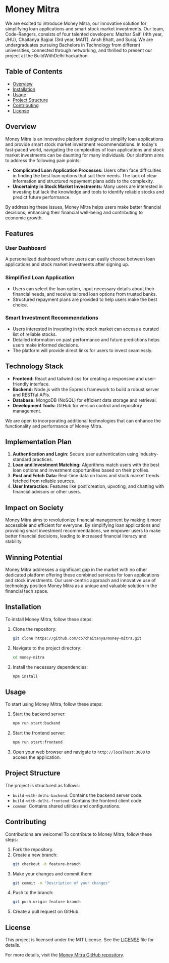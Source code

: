 # Money Mitra

We are excited to introduce Money Mitra, our innovative solution for simplifying loan applications and smart stock market investments. Our team, Code-Rangers, consists of four talented developers: Mazhar Saifi (4th year, JHU), Chaitanya Bajpai (3rd year, MAIT), Ansh Bhatt, and Suraj. We are undergraduates pursuing Bachelors in Technology from different universities, connected through networking, and thrilled to present our project at the BuildWithDelhi hackathon.

## Table of Contents

- [Overview](#overview)
- [Installation](#installation)
- [Usage](#usage)
- [Project Structure](#project-structure)
- [Contributing](#contributing)
- [License](#license)

## Overview

Money Mitra is an innovative platform designed to simplify loan applications and provide smart stock market investment recommendations. In today's fast-paced world, navigating the complexities of loan applications and stock market investments can be daunting for many individuals. Our platform aims to address the following pain points:

- **Complicated Loan Application Processes:** Users often face difficulties in finding the best loan options that suit their needs. The lack of clear information and structured repayment plans adds to the complexity.
- **Uncertainty in Stock Market Investments:** Many users are interested in investing but lack the knowledge and tools to identify reliable stocks and predict future performance.

By addressing these issues, Money Mitra helps users make better financial decisions, enhancing their financial well-being and contributing to economic growth.

## Features

### User Dashboard

A personalized dashboard where users can easily choose between loan applications and stock market investments after signing up.

### Simplified Loan Application

- Users can select the loan option, input necessary details about their financial needs, and receive tailored loan options from trusted banks.
- Structured repayment plans are provided to help users make the best choice.

### Smart Investment Recommendations

- Users interested in investing in the stock market can access a curated list of reliable stocks.
- Detailed information on past performance and future predictions helps users make informed decisions.
- The platform will provide direct links for users to invest seamlessly.

## Technology Stack

- **Frontend:** React and tailwind css for creating a responsive and user-friendly interface.
- **Backend:** Node.js with the Express framework to build a robust server and RESTful APIs.
- **Database:** MongoDB (NoSQL) for efficient data storage and retrieval.
- **Development Tools:** GitHub for version control and repository management.

We are open to incorporating additional technologies that can enhance the functionality and performance of Money Mitra.

## Implementation Plan

1. **Authentication and Login:** Secure user authentication using industry-standard practices.
3. **Loan and Investment Matching:** Algorithms match users with the best loan options and investment opportunities based on their profiles.
4. **Post and Fetch Data:** Real-time data on loans and stock market trends fetched from reliable sources.
5. **User Interaction:** Features like post creation, upvoting, and chatting with financial advisors or other users.

## Impact on Society

Money Mitra aims to revolutionize financial management by making it more accessible and efficient for everyone. By simplifying loan applications and providing smart investment recommendations, we empower users to make better financial decisions, leading to increased financial literacy and stability.

## Winning Potential

Money Mitra addresses a significant gap in the market with no other dedicated platform offering these combined services for loan applications and stock investments. Our user-centric approach and innovative use of technology position Money Mitra as a unique and valuable solution in the financial tech space.

## Installation

To install Money Mitra, follow these steps:

1. Clone the repository:
   ```bash
   git clone https://github.com/cb7chaitanya/money-mitra.git
   ```

2. Navigate to the project directory:
   ```bash
   cd money-mitra
   ```

3. Install the necessary dependencies:
   ```bash
   npm install
   ```

## Usage

To start using Money Mitra, follow these steps:

1. Start the backend server:
   ```bash
   npm run start:backend
   ```

2. Start the frontend server:
   ```bash
   npm run start:frontend
   ```

3. Open your web browser and navigate to `http://localhost:3000` to access the application.

## Project Structure

The project is structured as follows:

- `build-with-delhi-backend`: Contains the backend server code.
- `build-with-delhi-frontend`: Contains the frontend client code.
- `common`: Contains shared utilities and configurations.

## Contributing

Contributions are welcome! To contribute to Money Mitra, follow these steps:

1. Fork the repository.
2. Create a new branch:
   ```bash
   git checkout -b feature-branch
   ```
3. Make your changes and commit them:
   ```bash
   git commit -m "Description of your changes"
   ```
4. Push to the branch:
   ```bash
   git push origin feature-branch
   ```
5. Create a pull request on GitHub.

## License

This project is licensed under the MIT License. See the [LICENSE](LICENSE) file for details.

For more details, visit the [Money Mitra GitHub repository](https://github.com/cb7chaitanya/money-mitra).
